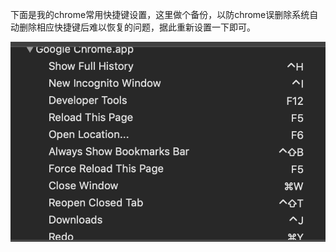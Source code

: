 下面是我的chrome常用快捷键设置，这里做个备份，以防chrome误删除系统自动删除相应快捷键后难以恢复的问题，据此重新设置一下即可。

<img src="assets/image-20190316123823270.png" style="height:320px">